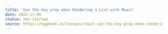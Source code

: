 ```yaml
---
title: 'Use the key prop when Rendering a List with React'
date: 2023-11-09
status: not-started
source: https://egghead.io/lessons/react-use-the-key-prop-when-rendering-a-list-with-react-b31bfa42
---
```

